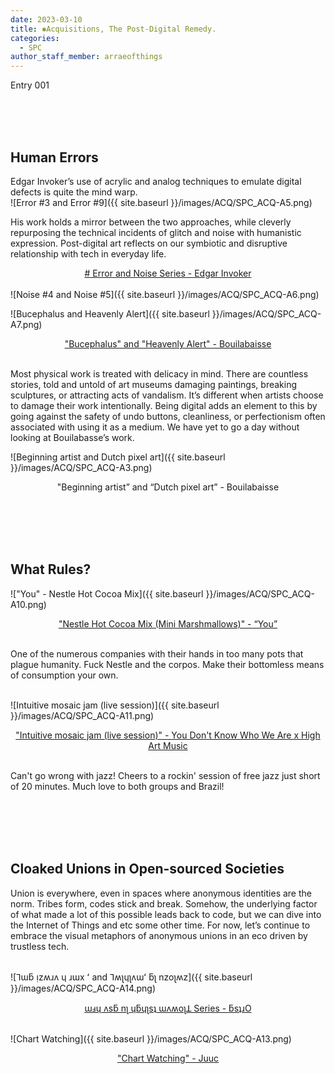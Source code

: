 ```yaml
---
date: 2023-03-10
title: ✱Acquisitions, The Post-Digital Remedy.
categories:
  - SPC
author_staff_member: arraeofthings
---
```

Entry 001

<br><br><br>
## Human Errors

Edgar Invoker’s use of acrylic and analog techniques to emulate digital defects is quite the mind warp.
<br>![Error #3 and Error #9]({{ site.baseurl }}/images/ACQ/SPC_ACQ-A5.png)


His work holds a mirror between the two approaches, while cleverly repurposing the technical incidents of glitch and noise with humanistic expression. Post-digital art reflects on our symbiotic and disruptive relationship with tech in everyday life.
<center><a href="https://objkt.com/profile/edgarinvoker/created?faContracts=KT1RJ6PbjHpwc3M5rw5s2Nbmefwbuwbdxton"># Error and Noise Series - Edgar Invoker</a></center>
<br>![Noise #4 and Noise #5]({{ site.baseurl }}/images/ACQ/SPC_ACQ-A6.png)


![Bucephalus and Heavenly Alert]({{ site.baseurl }}/images/ACQ/SPC_ACQ-A7.png)
<center><a href="https://objkt.com/collection/KT1Aqb6GWjn7RzEteKG674Lq4z4F4jHiLqZH">"Bucephalus" and "Heavenly Alert" - Bouilabaisse</a></center>

<br>Most physical work is treated with delicacy in mind. There are countless stories, told and untold of art museums damaging paintings, breaking sculptures, or attracting acts of vandalism. It’s different when artists choose to damage their work intentionally. Being digital adds an element to this by going against the safety of undo buttons, cleanliness, or perfectionism often associated with using it as a medium. We have yet to go a day without looking at Bouilabasse’s work.

![Beginning artist and Dutch pixel art]({{ site.baseurl }}/images/ACQ/SPC_ACQ-A3.png)
<center>"Beginning artist” and “Dutch pixel art” - Bouilabaisse</center>


<br><br><br><br>
## What Rules? 

!["You" - Nestle Hot Cocoa Mix]({{ site.baseurl }}/images/ACQ/SPC_ACQ-A10.png)
<center><a href="https://objkt.com/asset/KT1VyoTrzfZMG8MB4ZyErtppH1W7j9wo66RN/24">"Nestle Hot Cocoa Mix (Mini Marshmallows)" - “You”</a></center>

<br>One of the numerous companies with their hands in too many pots that plague humanity. Fuck Nestle and the corpos. Make their bottomless means of consumption your own.


<br>![Intuitive mosaic jam (live session)]({{ site.baseurl }}/images/ACQ/SPC_ACQ-A11.png)
<center><a href="https://objkt.com/asset/KT1KT5UWrSaesNVY2MrvDijG8E2Uwu2haMMn/2">"Intuitive mosaic jam (live session)" - You Don't Know Who We Are x High Art Music </a></center>

<br>Can't go wrong with jazz! Cheers to a rockin' session of free jazz just short of 20 minutes. Much love to both groups and Brazil!


<br><br><br><br>
## Cloaked Unions in Open-sourced Societies

Union is everywhere, even in spaces where anonymous identities are the norm. Tribes form, codes stick and break. Somehow, the underlying factor of what made a lot of this possible leads back to code, but we can dive into the Internet of Things and etc some other time. For now, let’s continue to embrace the visual metaphors of anonymous unions in an eco driven by trustless tech.

<br>![⅂ɯƃ ᴉzʍɹʌ ɥ ɹɯx ʻ and ⅂ʍʅɥʅʌɯʻ ƃʅ nzoʅʍz]({{ site.baseurl }}/images/ACQ/SPC_ACQ-A14.png)
<center><a href="https://objkt.com/explore/tokens/1?faContracts=KT1BQrggAtwTNNgC6wGZEsa7Ky5rgmp2pCJW">ɯⅎɥ ʌsƃ nʅ ɥƃɥʅsʇ ɯʌʍoʅꓕ Series - ƃsʇɹO</a></center>

<br>![Chart Watching]({{ site.baseurl }}/images/ACQ/SPC_ACQ-A13.png)
<center><a href="https://objkt.com/asset/KT1GZ5XjfktkHTGSXoaMp9LZP81ZiK9g1dbw/3">"Chart Watching" - Juuc</a></center>
